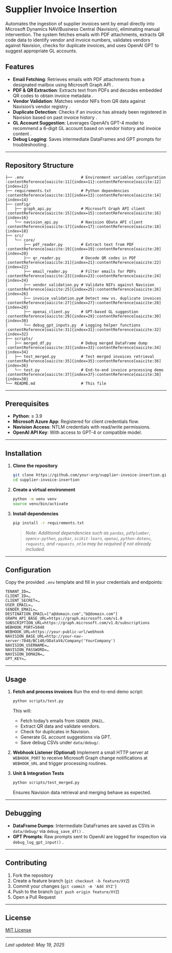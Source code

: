 # Supplier Invoice Insertion

Automates the ingestion of supplier invoices sent by email directly into Microsoft Dynamics NAV/Business Central (Navision), eliminating manual intervention. The system fetches emails with PDF attachments, extracts QR code data to identify vendor and invoice numbers, validates vendors against Navision, checks for duplicate invoices, and uses OpenAI GPT to suggest appropriate GL accounts.

## Features

* **Email Fetching**: Retrieves emails with PDF attachments from a designated mailbox using Microsoft Graph API .
* **PDF & QR Extraction**: Extracts text from PDFs and decodes embedded QR codes to obtain invoice metadata .
* **Vendor Validation**: Matches vendor NIFs from QR data against Navision’s vendor registry .
* **Duplicate Detection**: Checks if an invoice has already been registered in Navision based on past invoice history .
* **GL Account Suggestion**: Leverages OpenAI’s GPT-4 model to recommend a 6-digit GL account based on vendor history and invoice content .
* **Debug Logging**: Saves intermediate DataFrames and GPT prompts for troubleshooting .

---

## Repository Structure

```
├── .env                         # Environment variables configuration :contentReference[oaicite:11]{index=11}:contentReference[oaicite:12]{index=12}
├── requirements.txt             # Python dependencies :contentReference[oaicite:13]{index=13}:contentReference[oaicite:14]{index=14}
├── config/
│   ├── graph_api.py             # Microsoft Graph API client :contentReference[oaicite:15]{index=15}:contentReference[oaicite:16]{index=16}
│   └── navision_api.py          # Navision OData API client :contentReference[oaicite:17]{index=17}:contentReference[oaicite:18]{index=18}
├── src/
│   └── core/
│       ├── pdf_reader.py        # Extract text from PDF :contentReference[oaicite:19]{index=19}:contentReference[oaicite:20]{index=20}
│       ├── qr_reader.py         # Decode QR codes in PDF :contentReference[oaicite:21]{index=21}:contentReference[oaicite:22]{index=22}
│       ├── email_reader.py      # Filter emails for PDFs :contentReference[oaicite:23]{index=23}:contentReference[oaicite:24]{index=24}
│       ├── vendor_validation.py # Validate NIFs against Navision :contentReference[oaicite:25]{index=25}:contentReference[oaicite:26]{index=26}
│       ├── invoice_validation.py# Detect new vs. duplicate invoices :contentReference[oaicite:27]{index=27}:contentReference[oaicite:28]{index=28}
│       ├── openai_client.py     # GPT-based GL suggestion :contentReference[oaicite:29]{index=29}:contentReference[oaicite:30]{index=30}
│       └── debug_gpt_inputs.py  # Logging helper functions :contentReference[oaicite:31]{index=31}:contentReference[oaicite:32]{index=32}
├── scripts/
│   ├── merged_df.py             # Debug merged DataFrame dump :contentReference[oaicite:33]{index=33}:contentReference[oaicite:34]{index=34}
│   ├── test_merged.py           # Test merged invoices retrieval :contentReference[oaicite:35]{index=35}:contentReference[oaicite:36]{index=36}
│   └── test.py                  # End-to-end invoice processing demo :contentReference[oaicite:37]{index=37}:contentReference[oaicite:38]{index=38}
└── README.md                    # This file
```

---

## Prerequisites

* **Python**: ≥ 3.9
* **Microsoft Azure App**: Registered for client credentials flow.
* **Navision Access**: NTLM credentials with read/write permissions.
* **OpenAI API Key**: With access to GPT-4 or compatible model.

---

## Installation

1. **Clone the repository**

   ```bash
   git clone https://github.com/your-org/supplier-invoice-insertion.git
   cd supplier-invoice-insertion
   ```
2. **Create a virtual environment**

   ```bash
   python -m venv venv
   source venv/bin/activate
   ```
3. **Install dependencies**

   ```bash
   pip install -r requirements.txt
   ```

   > *Note: Additional dependencies such as `pandas`, `pdfplumber`, `opencv-python`, `pyzbar`, `scikit-learn`, `openai`, `python-dotenv`, `requests`, and `requests_ntlm` may be required if not already included.*

---

## Configuration

Copy the provided `.env` template and fill in your credentials and endpoints:

```dotenv
TENANT_ID=…
CLIENT_ID=…
CLIENT_SECRET=…
USER_EMAIL=…
SENDER_EMAIL=…
DESTINATION_EMAIL=["a@domain.com","b@domain.com"]
GRAPH_API_BASE_URL=https://graph.microsoft.com/v1.0
SUBSCRIPTION_URL=https://graph.microsoft.com/v1.0/subscriptions
WEBHOOK_PORT=5048
WEBHOOK_URL=https://your-public-url/webhook
NAVISION_BASE_URL=http://your-nav-server:7048/BC140/ODataV4/Company('YourCompany')
NAVISION_USERNAME=…
NAVISION_PASSWORD=…
NAVISION_DOMAIN=…
GPT_KEY=…
```



---

## Usage

1. **Fetch and process invoices**
   Run the end-to-end demo script:

   ```bash
   python scripts/test.py
   ```

   This will:

   * Fetch today’s emails from `SENDER_EMAIL`.
   * Extract QR data and validate vendors.
   * Check for duplicates in Navision.
   * Generate GL account suggestions via GPT.
   * Save debug CSVs under `data/debug/`.

2. **Webhook Listener (Optional)**
   Implement a small HTTP server at `WEBHOOK_PORT` to receive Microsoft Graph change notifications at `WEBHOOK_URL` and trigger processing routines.

3. **Unit & Integration Tests**

   ```bash
   python scripts/test_merged.py
   ```

   Ensures Navision data retrieval and merging behave as expected.

---

## Debugging

* **DataFrame Dumps**: Intermediate DataFrames are saved as CSVs in `data/debug/` via `debug_save_df()` .
* **GPT Prompts**: Raw prompts sent to OpenAI are logged for inspection via `debug_log_gpt_input()` .

---

## Contributing

1. Fork the repository
2. Create a feature branch (`git checkout -b feature/XYZ`)
3. Commit your changes (`git commit -m 'Add XYZ'`)
4. Push to the branch (`git push origin feature/XYZ`)
5. Open a Pull Request

---

## License

[MIT License](LICENSE)

---

*Last updated: May 19, 2025*

